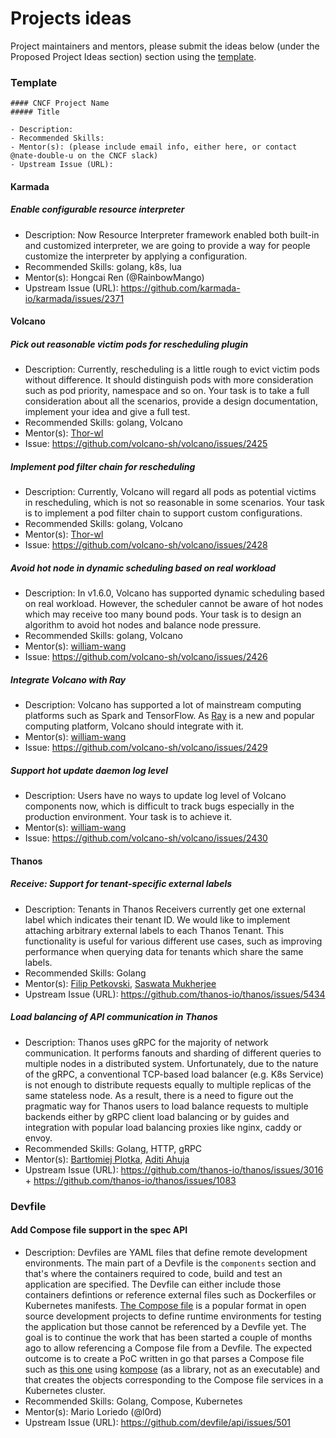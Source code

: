 # Projects ideas

Project maintainers and mentors, please submit the ideas below (under the Proposed Project Ideas section) section using the [template](/PROJECT_IDEA_TEMPLATE.md).

### Template

```
#### CNCF Project Name
##### Title

- Description:
- Recommended Skills:
- Mentor(s): (please include email info, either here, or contact @nate-double-u on the CNCF slack)
- Upstream Issue (URL):
```


#### Karmada

##### Enable configurable resource interpreter

- Description: Now Resource Interpreter framework enabled both built-in and customized interpreter, we are going to provide a way for people customize the interpreter by applying a configuration.
- Recommended Skills: golang, k8s, lua
- Mentor(s): Hongcai Ren (@RainbowMango)
- Upstream Issue (URL): <https://github.com/karmada-io/karmada/issues/2371>


#### Volcano

##### Pick out reasonable victim pods for rescheduling plugin

- Description: Currently, rescheduling is a little rough to evict victim pods without difference. It should distinguish pods
with more consideration such as pod priority, namespace and so on. Your task is to take a full consideration about all the scenarios,
provide a design documentation, implement your idea and give a full test.
- Recommended Skills: golang, Volcano
- Mentor(s): [Thor-wl](https://github.com/Thor-wl)
- Issue: <https://github.com/volcano-sh/volcano/issues/2425>

##### Implement pod filter chain for rescheduling

- Description: Currently, Volcano will regard all pods as potential victims in rescheduling, which is not so reasonable in some
scenarios. Your task is to implement a pod filter chain to support custom configurations.
- Recommended Skills: golang, Volcano
- Mentor(s): [Thor-wl](https://github.com/Thor-wl)
- Issue: <https://github.com/volcano-sh/volcano/issues/2428>

##### Avoid hot node in dynamic scheduling based on real workload

- Description: In v1.6.0, Volcano has supported dynamic scheduling based on real workload. However, the scheduler cannot be aware of
hot nodes which may receive too many bound pods. Your task is to design an algorithm to avoid hot nodes and balance node pressure.
- Recommended Skills: golang, Volcano
- Mentor(s): [william-wang](https://github.com/william-wang)
- Issue: <https://github.com/volcano-sh/volcano/issues/2426>

##### Integrate Volcano with Ray

- Description: Volcano has supported a lot of mainstream computing platforms such as Spark and TensorFlow. As [Ray](https://github.com/ray-project/ray) is
a new and popular computing platform, Volcano should integrate with it.
- Mentor(s): [william-wang](https://github.com/william-wang)
- Issue: <https://github.com/volcano-sh/volcano/issues/2429>

##### Support hot update daemon log level

- Description: Users have no ways to update log level of Volcano components now, which is difficult to track bugs especially in the production environment. Your
task is to achieve it.
- Mentor(s): [william-wang](https://github.com/william-wang)
- Issue: <https://github.com/volcano-sh/volcano/issues/2430>


#### Thanos

##### Receive: Support for tenant-specific external labels
- Description: Tenants in Thanos Receivers currently get one external label which indicates their tenant ID. We would like to implement attaching arbitrary external labels to each Thanos Tenant. This functionality is useful for various different use cases, such as improving performance when querying data for tenants which share the same labels.
- Recommended Skills: Golang
- Mentor(s): [Filip Petkovski](https://github.com/fpetkovski), [Saswata Mukherjee](https://github.com/saswatamcode)
- Upstream Issue (URL): https://github.com/thanos-io/thanos/issues/5434

##### Load balancing of API communication in Thanos 
- Description: Thanos uses gRPC for the majority of network communication. It performs fanouts and sharding of different queries to multiple nodes in a distributed system. Unfortunately, due to the nature of the gRPC, a conventional TCP-based load balancer (e.g. K8s Service) is not enough to distribute requests equally to multiple replicas of the same stateless node. As a result, there is a need to figure out the pragmatic way for Thanos users to load balance requests to multiple backends either by gRPC client load balancing or by guides and integration with popular load balancing proxies like nginx, caddy or envoy.
- Recommended Skills: Golang, HTTP, gRPC
- Mentor(s): [Bartłomiej Plotka](https://github.com/bwplotka), [Aditi Ahuja](https://github.com/metonymic-smokey)
- Upstream Issue (URL): https://github.com/thanos-io/thanos/issues/3016 + https://github.com/thanos-io/thanos/issues/1083


### Devfile

#### Add Compose file support in the spec API

- Description: Devfiles are YAML files that define remote development environments. The main part of a Devfile is the `components` section and that's where the containers required to code, build and test an application are specified. The Devfile can either include those containers defintions or reference external files such as Dockerfiles or Kubernetes manifests. [The Compose file](https://github.com/compose-spec/compose-spec/blob/master/spec.md) is a popular format in open source development projects to define runtime environments for testing the application but those cannot be referenced by a Devfile yet. The goal is to continue the work that has been started a couple of months ago to allow referencing a Compose file from a Devfile. The expected outcome is to create a PoC written in go that parses a Compose file such as [this one](https://github.com/microservices-demo/microservices-demo/blob/master/deploy/docker-compose/docker-compose.yml) using [kompose](https://github.com/kubernetes/kompose) (as a library, not as an executable) and that creates the objects corresponding to the Compose file services in a Kubernetes cluster.
- Recommended Skills: Golang, Compose, Kubernetes
- Mentor(s): Mario Loriedo (@l0rd)
- Upstream Issue (URL): https://github.com/devfile/api/issues/501
